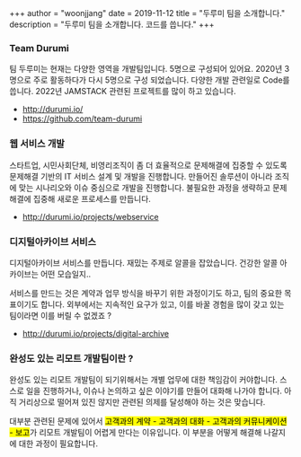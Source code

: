 +++
author = "woonjjang"
date = 2019-11-12
title = "두루미 팀을 소개합니다."
description = "두루미 팀을 소개합니다. 코드를 씁니다."
+++

### Team Durumi

팀 두루미는 현재는 다양한 영역을 개발팀입니다. 
5명으로 구성되어 있어요.
2020년 3명으로 주로 활동하다가 다시 5명으로 구성 되었습니다.
다양한 개발 관련일로 Code를 씁니다.
2022년 JAMSTACK 관련된 프로젝트를 많이 하고 있습니다.

- http://durumi.io/
- https://github.com/team-durumi

### 웹 서비스 개발

스타트업, 시민사회단체, 비영리조직이 좀 더 효율적으로 문제해결에 집중할 수 있도록 문제해결 기반의 IT 서비스 설계 및 개발을 진행합니다. 
만들어진 솔루션이 아니라 조직에 맞는 시나리오와 이슈 중심으로 개발을 진행합니다. 
불필요한 과정을 생략하고 문제해결에 집중해 새로운 프로세스를 만듭니다.

- http://durumi.io/projects/webservice

### 디지털아카이브 서비스

디지털아카이브 서비스를 만듭니다. 
재밌는 주제로 알콜을 잡았습니다. 
건강한 알콜 아카이브는 어떤 모습일지..

서비스를 만드는 것은 계약과 업무 방식을 바꾸기 위한 과정이기도 하고, 팀의 중요한 목표이기도 합니다. 
외부에서는 지속적인 요구가 있고, 이를 바꿀 경험을 많이 갖고 있는 팀이라면 이를 버릴 수 없겠죠 ?

- http://durumi.io/projects/digital-archive


### 완성도 있는 리모트 개발팀이란 ?

완성도 있는 리모트 개발팀이 되기위해서는 개별 업무에 대한 책임감이 커야합니다. 
스스로 일을 진행하거나, 이슈나 논의하고 싶은 이야기를 만들어 대화해 나가야 합니다. 
아직 거리상으로 떨어져 있진 않지만 관련된 의제를 달성해야 하는 것은 맞습니다. 

대부분 관련된 문제에 있어서 
<mark>고객과의 계약 - 고객과의 대화 - 고객과의 커뮤니케이션 - 보고</mark>가 
리모트 개발팀이 어렵게 만다는 이유입니다.
이 부분을 어떻게 해결해 나갈지에 대한 과정이 필요합니다. 
